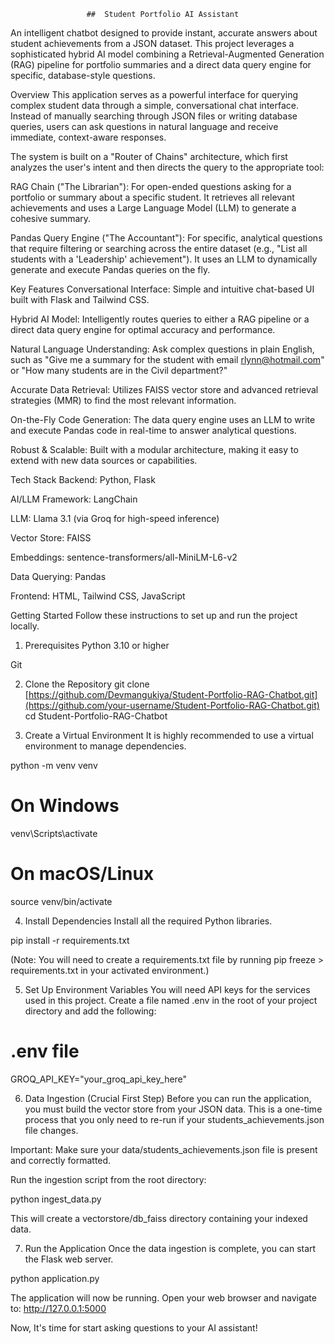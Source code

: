                      ##  Student Portfolio AI Assistant
An intelligent chatbot designed to provide instant, accurate answers about student achievements from a JSON dataset. This project leverages a sophisticated hybrid AI model combining a Retrieval-Augmented Generation (RAG) pipeline for portfolio summaries and a direct data query engine for specific, database-style questions.

Overview
This application serves as a powerful interface for querying complex student data through a simple, conversational chat interface. Instead of manually searching through JSON files or writing database queries, users can ask questions in natural language and receive immediate, context-aware responses.

The system is built on a "Router of Chains" architecture, which first analyzes the user's intent and then directs the query to the appropriate tool:

RAG Chain ("The Librarian"): For open-ended questions asking for a portfolio or summary about a specific student. It retrieves all relevant achievements and uses a Large Language Model (LLM) to generate a cohesive summary.

Pandas Query Engine ("The Accountant"): For specific, analytical questions that require filtering or searching across the entire dataset (e.g., "List all students with a 'Leadership' achievement"). It uses an LLM to dynamically generate and execute Pandas queries on the fly.

Key Features
Conversational Interface: Simple and intuitive chat-based UI built with Flask and Tailwind CSS.

Hybrid AI Model: Intelligently routes queries to either a RAG pipeline or a direct data query engine for optimal accuracy and performance.

Natural Language Understanding: Ask complex questions in plain English, such as "Give me a summary for the student with email rlynn@hotmail.com" or "How many students are in the Civil department?"

Accurate Data Retrieval: Utilizes FAISS vector store and advanced retrieval strategies (MMR) to find the most relevant information.

On-the-Fly Code Generation: The data query engine uses an LLM to write and execute Pandas code in real-time to answer analytical questions.

Robust & Scalable: Built with a modular architecture, making it easy to extend with new data sources or capabilities.

Tech Stack
Backend: Python, Flask

AI/LLM Framework: LangChain

LLM: Llama 3.1 (via Groq for high-speed inference)

Vector Store: FAISS

Embeddings: sentence-transformers/all-MiniLM-L6-v2

Data Querying: Pandas

Frontend: HTML, Tailwind CSS, JavaScript

Getting Started
Follow these instructions to set up and run the project locally.

1. Prerequisites
Python 3.10 or higher

Git

2. Clone the Repository
git clone [https://github.com/Devmangukiya/Student-Portfolio-RAG-Chatbot.git](https://github.com/your-username/Student-Portfolio-RAG-Chatbot.git)
cd Student-Portfolio-RAG-Chatbot

3. Create a Virtual Environment
It is highly recommended to use a virtual environment to manage dependencies.

python -m venv venv
# On Windows
venv\Scripts\activate
# On macOS/Linux
source venv/bin/activate

4. Install Dependencies
Install all the required Python libraries.

pip install -r requirements.txt

(Note: You will need to create a requirements.txt file by running pip freeze > requirements.txt in your activated environment.)

5. Set Up Environment Variables
You will need API keys for the services used in this project. Create a file named .env in the root of your project directory and add the following:

# .env file
GROQ_API_KEY="your_groq_api_key_here"

6. Data Ingestion (Crucial First Step)
Before you can run the application, you must build the vector store from your JSON data. This is a one-time process that you only need to re-run if your students_achievements.json file changes.

Important: Make sure your data/students_achievements.json file is present and correctly formatted.

Run the ingestion script from the root directory:

python ingest_data.py

This will create a vectorstore/db_faiss directory containing your indexed data.

7. Run the Application
Once the data ingestion is complete, you can start the Flask web server.

python application.py

The application will now be running. Open your web browser and navigate to:
http://127.0.0.1:5000

Now, It's time for start asking questions to your AI assistant!
